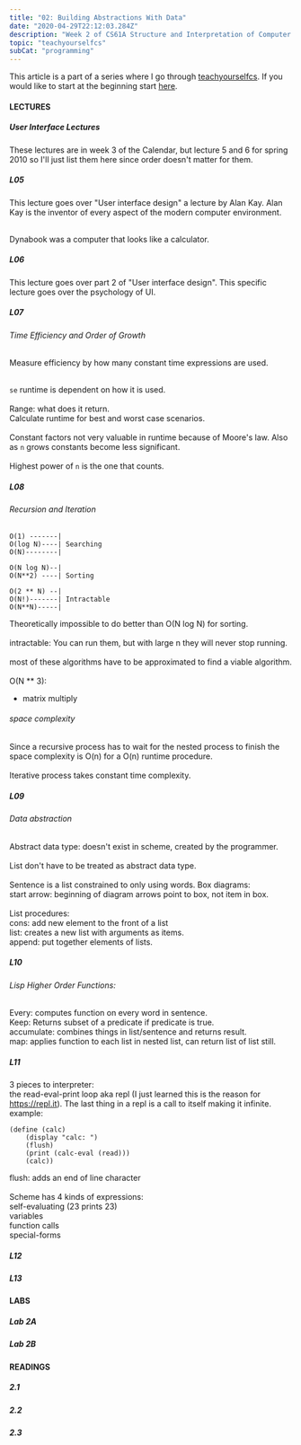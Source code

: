 ```yaml
---
title: "02: Building Abstractions With Data"
date: "2020-04-29T22:12:03.284Z"
description: "Week 2 of CS61A Structure and Interpretation of Computer Programs"
topic: "teachyourselfcs"
subCat: "programming"
---
```

This article is a part of a series where I go through [teachyourselfcs](https://teachyourselfcs.com/).
If you would like to start at the beginning start [here](http://localhost:8000/teachyourselfcs/programming/00:getting-started/).

#### LECTURES
##### User Interface Lectures
These lectures are in week 3 of the Calendar, but lecture 5 and 6 for spring 2010 so I'll just list them here since order doesn't matter for them.
##### L05
This lecture goes over "User interface design" a lecture by Alan Kay. Alan Kay is the inventor of every aspect of the modern computer environment.
<br>
<br>

Dynabook was a computer that looks like a calculator.

##### L06
This lecture goes over part 2 of "User interface design". This specific lecture goes over the psychology of UI.
##### L07
###### Time Efficiency and Order of Growth

Measure efficiency by how many constant time expressions are used.
<br>
<br>

`se` runtime is dependent on how it is used.
<br>
<br>
Range: what does it return.
<br>
Calculate runtime for best and worst case scenarios.
<br>
<br>
Constant factors not very valuable in runtime because of Moore's law. Also as `n` grows constants become less significant.
<br>
<br>
Highest power of `n` is the one that counts.

##### L08
###### Recursion and Iteration

```
O(1) -------|
O(log N)----| Searching
O(N)--------|

O(N log N)--|
O(N**2) ----| Sorting

O(2 ** N) --|
O(N!)-------| Intractable
O(N**N)-----|
```

Theoretically impossible to do better than O(N log N) for sorting. 
<br>
<br>
intractable: You can run them, but with large n they will never stop running. 
<br>
<br>
most of these algorithms have to be approximated to find a viable algorithm.
<br>
<br>
O(N ** 3):
<br>
- matrix multiply

###### space complexity

Since a recursive process has to wait for the nested process to finish the space complexity is O(n) for a O(n) runtime procedure.
<br>
<br>
Iterative process takes constant time complexity.

##### L09
###### Data abstraction

Abstract data type: doesn't exist in scheme, created by the programmer.
<br>
<br>
List don't have to be treated as abstract data type.
<br>
<br>
Sentence is a list constrained to only using words.
Box diagrams: 
<br>
start arrow: beginning of diagram
arrows point to box, not item in box.
<br>
<br>
List procedures:
<br>
cons: add new element to the front of a list
<br>
list: creates a new list with arguments as items.
<br>
append: put together elements of lists.

##### L10
###### Lisp Higher Order Functions:

Every: computes function on every word in sentence.
<br>
Keep: Returns subset of a predicate if predicate is true.
<br>
accumulate: combines things in list/sentence and returns result.
<br>
map: applies function to each list in nested list, can return list of list still.

##### L11
3 pieces to interpreter: 
<br>
the read-eval-print loop aka repl (I just learned this is the reason for https://repl.it).
The last thing in a repl is a call to itself making it infinite.
example: 
<br>
```
(define (calc)
    (display "calc: ")
    (flush)
    (print (calc-eval (read)))
    (calc))
```
flush: adds an end of line character 
<br>
<br>
Scheme has 4 kinds of expressions: 
<br>
self-evaluating (23 prints 23)
<br>
variables
<br>
function calls
<br>
special-forms


##### L12
##### L13

#### LABS
##### Lab 2A
##### Lab 2B

#### READINGS
##### 2.1
##### 2.2
##### 2.3


